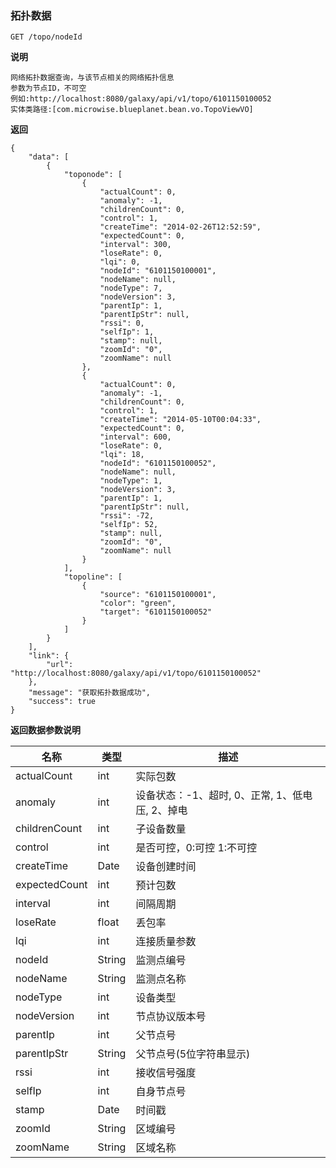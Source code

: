 [$PROFILE$]: extended

### <a name="拓扑数据"></a>拓扑数据

    GET /topo/nodeId

**说明**

    网络拓扑数据查询，与该节点相关的网络拓扑信息
    参数为节点ID，不可空
    例如:http://localhost:8080/galaxy/api/v1/topo/6101150100052
    实体类路径:[com.microwise.blueplanet.bean.vo.TopoViewVO]

**返回**

    {
        "data": [
            {
                "toponode": [
                    {
                        "actualCount": 0,
                        "anomaly": -1,
                        "childrenCount": 0,
                        "control": 1,
                        "createTime": "2014-02-26T12:52:59",
                        "expectedCount": 0,
                        "interval": 300,
                        "loseRate": 0,
                        "lqi": 0,
                        "nodeId": "6101150100001",
                        "nodeName": null,
                        "nodeType": 7,
                        "nodeVersion": 3,
                        "parentIp": 1,
                        "parentIpStr": null,
                        "rssi": 0,
                        "selfIp": 1,
                        "stamp": null,
                        "zoomId": "0",
                        "zoomName": null
                    },
                    {
                        "actualCount": 0,
                        "anomaly": -1,
                        "childrenCount": 0,
                        "control": 1,
                        "createTime": "2014-05-10T00:04:33",
                        "expectedCount": 0,
                        "interval": 600,
                        "loseRate": 0,
                        "lqi": 18,
                        "nodeId": "6101150100052",
                        "nodeName": null,
                        "nodeType": 1,
                        "nodeVersion": 3,
                        "parentIp": 1,
                        "parentIpStr": null,
                        "rssi": -72,
                        "selfIp": 52,
                        "stamp": null,
                        "zoomId": "0",
                        "zoomName": null
                    }
                ],
                "topoline": [
                    {
                        "source": "6101150100001",
                        "color": "green",
                        "target": "6101150100052"
                    }
                ]
            }
        ],
        "link": {
            "url": "http://localhost:8080/galaxy/api/v1/topo/6101150100052"
        },
        "message": "获取拓扑数据成功",
        "success": true
    }

**返回数据参数说明**

|   名称    |  类型  |   描述  |
|     -     |      - |    -    |
| actualCount | int | 实际包数 |
| anomaly | int | 设备状态：-1、超时, 0、正常, 1、低电压, 2、掉电 |
| childrenCount | int | 子设备数量 |
| control | int | 是否可控，0:可控 1:不可控 |
| createTime | Date | 设备创建时间 |
| expectedCount | int | 预计包数 |
| interval | int | 间隔周期 |
| loseRate | float | 丢包率 |
| lqi | int | 连接质量参数 |
| nodeId | String | 监测点编号 |
| nodeName | String | 监测点名称 |
| nodeType | int | 设备类型 |
| nodeVersion | int | 节点协议版本号 |
| parentIp | int | 父节点号 |
| parentIpStr | String | 父节点号(5位字符串显示) |
| rssi | int | 接收信号强度 |
| selfIp | int | 自身节点号 |
| stamp | Date | 时间戳 |
| zoomId | String | 区域编号 |
| zoomName | String | 区域名称 |
